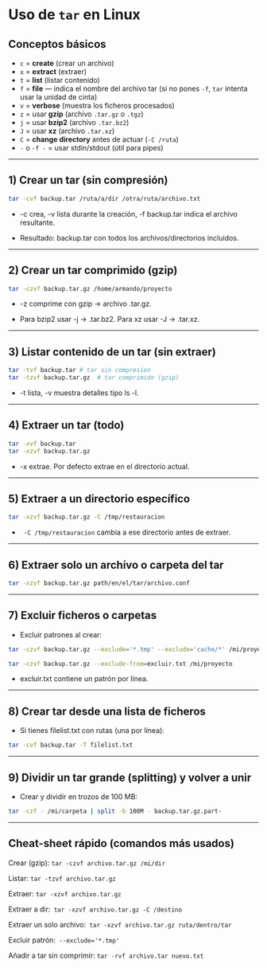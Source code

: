 # Uso de `tar` en Linux 

## Conceptos básicos
- `c` = **create** (crear un archivo)
- `x` = **extract** (extraer)
- `t` = **list** (listar contenido)
- `f` = **file** — indica el nombre del archivo tar (si no pones `-f`, `tar` intenta usar la unidad de cinta)
- `v` = **verbose** (muestra los ficheros procesados)
- `z` = usar **gzip** (archivo `.tar.gz` o `.tgz`)
- `j` = usar **bzip2** (archivo `.tar.bz2`)
- `J` = usar **xz** (archivo `.tar.xz`)
- `C` = **change directory** antes de actuar (`-C /ruta`)
- `-` o `-f -` = usar stdin/stdout (útil para pipes)

---

## 1) Crear un tar (sin compresión)
```bash
tar -cvf backup.tar /ruta/a/dir /otra/ruta/archivo.txt
```
* -c crea, -v lista durante la creación, -f backup.tar indica el archivo resultante.

* Resultado: backup.tar con todos los archivos/directorios incluidos.

---

## 2) Crear un tar comprimido (gzip)
```bash
tar -czvf backup.tar.gz /home/armando/proyecto
```
* -z comprime con gzip -> archivo .tar.gz.

* Para bzip2 usar -j -> .tar.bz2. Para xz usar -J -> .tar.xz.
---

## 3) Listar contenido de un tar (sin extraer)
```bash
tar -tvf backup.tar # tar sin compresion 
tar -tzvf backup.tar.gz  # tar comprimido (gzip)
```
* -t lista, -v muestra detalles tipo ls -l.

---

## 4) Extraer un tar (todo)
```bash
tar -xvf backup.tar
tar -xzvf backup.tar.gz
```
* -x extrae. Por defecto extrae en el directorio actual.
---

## 5) Extraer a un directorio específico
```bash
tar -xzvf backup.tar.gz -C /tmp/restauracion
```
* ` -C /tmp/restauracion` cambia a ese directorio antes de extraer.
---

## 6) Extraer solo un archivo o carpeta del tar
```bash
tar -xzvf backup.tar.gz path/en/el/tar/archivo.conf

```

---


## 7) Excluir ficheros o carpetas
* Excluir patrones al crear:
```bash
tar -czvf backup.tar.gz --exclude='*.tmp' --exclude='cache/*' /mi/proyecto

```

```bash
tar -czvf backup.tar.gz --exclude-from=excluir.txt /mi/proyecto
```
* excluir.txt contiene un patrón por línea.

---

## 8) Crear tar desde una lista de ficheros

* Si tienes filelist.txt con rutas (una por línea):
```bash
tar -cvf backup.tar -T filelist.txt
``` 

---

## 9) Dividir un tar grande (splitting) y volver a unir

* Crear y dividir en trozos de 100 MB:

```bash
tar -czf - /mi/carpeta | split -b 100M - backup.tar.gz.part-
```

---


## Cheat-sheet rápido (comandos más usados)

Crear (gzip): `tar -czvf archivo.tar.gz /mi/dir`

Listar: `tar -tzvf archivo.tar.gz`

Extraer: `tar -xzvf archivo.tar.gz`

Extraer a dir:` tar -xzvf archivo.tar.gz -C /destino`

Extraer un solo archivo:` tar -xzvf archivo.tar.gz ruta/dentro/tar`

Excluir patrón:` --exclude='*.tmp'`

Añadir a tar sin comprimir: `tar -rvf archivo.tar nuevo.txt `








